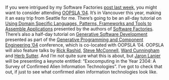If you were intrigued by my Software Factories [post last
week](http://devhawk.net/PermaLink.aspx?guid=638cf495-f51e-437b-ac7b-26557d980f9b),
you might want to consider attending [OOPSLA
’04](http://www.oopsla.org/2004/ShowPage.do?id=Home). It’s in Vancouver
this year, making it an easy trip from Seattle for me. There’s going to
be an all-day tutorial on [Using Domain Specific Languages, Patterns,
Frameworks and Tools to Assemble
Applications](http://www.oopsla.org/2004/ShowEvent.do?id=141) presented
by the authors of [Software
Factories](http://search.barnesandnoble.com/booksearch/isbnInquiry.asp?isbn=0471202843).
There’s also a half-day tutorial on [Generative Software
Development](http://www.program-transformation.org/Gpce/TutorialGP3)
presented as part of the [Generative Programming and Component
Engineering ’04](http://gpce04.gpce.org/) conference, which is
co-located with OOPSLA ’04. OOPSLA will also feature talks by [Rick
Rashid](http://www.oopsla.org/2004/ShowEvent.do?id=801), [Steve
McConnell](http://www.oopsla.org/2004/ShowEvent.do?id=803), [Ward
Cunningham](http://www.oopsla.org/2004/ShowEvent.do?id=802) and [Herb
Sutter](http://www.oopsla.org/2004/ShowEvent.do?id=804). And I’m not
quite sure what this is about, but [Jaron
Lanier](http://www.oopsla.org/2004/ShowEvent.do?id=806) will be
presenting a keynote entitled: “Exocomputing in the Year 2304: A Survey
of Confirmed Alien Information Technologies”. I’ve got to check that
out, if just to see what confirmed alien information technologies look
like.
